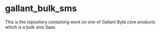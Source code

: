 # gallant_bulk_sms
This is the repository containing work on one of Gallant Byte core products which is a bulk sms Saas.
